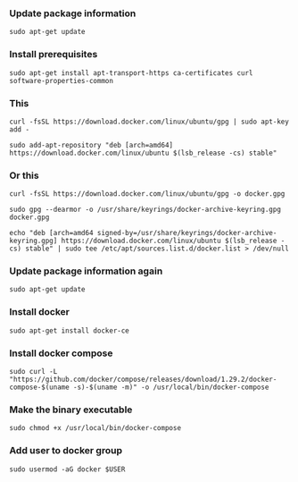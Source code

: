 ### Update package information
```
sudo apt-get update
```
### Install prerequisites
```
sudo apt-get install apt-transport-https ca-certificates curl software-properties-common
```
### This
 
```
curl -fsSL https://download.docker.com/linux/ubuntu/gpg | sudo apt-key add -
```

```
sudo add-apt-repository "deb [arch=amd64] https://download.docker.com/linux/ubuntu $(lsb_release -cs) stable"
```
### Or this
```
curl -fsSL https://download.docker.com/linux/ubuntu/gpg -o docker.gpg
```

```
sudo gpg --dearmor -o /usr/share/keyrings/docker-archive-keyring.gpg docker.gpg
```

```
echo "deb [arch=amd64 signed-by=/usr/share/keyrings/docker-archive-keyring.gpg] https://download.docker.com/linux/ubuntu $(lsb_release -cs) stable" | sudo tee /etc/apt/sources.list.d/docker.list > /dev/null
```
### Update package information again
```
sudo apt-get update
```
### Install docker
```
sudo apt-get install docker-ce
```
### Install docker compose
```
sudo curl -L "https://github.com/docker/compose/releases/download/1.29.2/docker-compose-$(uname -s)-$(uname -m)" -o /usr/local/bin/docker-compose
```
### Make the binary executable
```
sudo chmod +x /usr/local/bin/docker-compose
```
### Add user to docker group
```
sudo usermod -aG docker $USER
```
